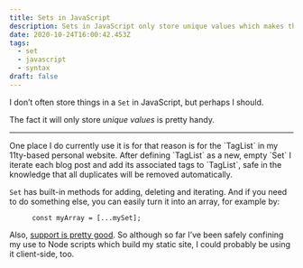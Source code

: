 ```yaml
---
title: Sets in JavaScript
description: Sets in JavaScript only store unique values which makes them pretty handy
date: 2020-10-24T16:00:42.453Z
tags:
  - set
  - javascript
  - syntax
draft: false
---
```

I don’t often store things in a `Set` in JavaScript, but perhaps I should. 

The fact it will only store *unique values* is pretty handy.

---

One place I do currently use it is for that reason is for the \`TagList\` in my 11ty-based personal website. After defining \`TagList\` as a new, empty \`Set\` I iterate each blog post and add its associated tags to \`TagList\`, safe in the knowledge that all duplicates will be removed automatically.

`Set` has built-in methods for adding, deleting and iterating. And if you need to do something else, you can easily turn it into an array, for example by:

<figure>

```
const myArray = [...mySet];
```

</figure>

Also, [support is pretty good](https://caniuse.com/?search=javascript%20set). So although so far I’ve been safely confining my use to Node scripts which build my static site, I could probably be using it client-side, too.